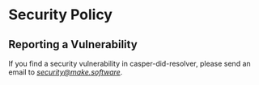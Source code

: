 # Security Policy

## Reporting a Vulnerability

If you find a security vulnerability in casper-did-resolver, please send an email to *security@make.software*. 

